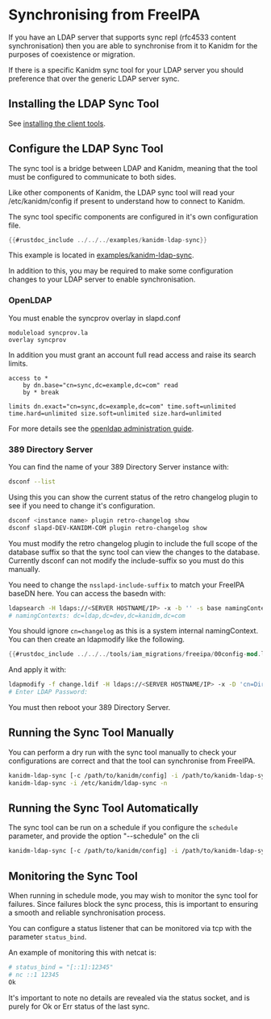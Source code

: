 # Synchronising from FreeIPA

If you have an LDAP server that supports sync repl (rfc4533 content synchronisation) then you are
able to synchronise from it to Kanidm for the purposes of coexistence or migration.

If there is a specific Kanidm sync tool for your LDAP server you should preference that over the
generic LDAP server sync.

## Installing the LDAP Sync Tool

See [installing the client tools](../installing_client_tools.md).

## Configure the LDAP Sync Tool

The sync tool is a bridge between LDAP and Kanidm, meaning that the tool must be configured to
communicate to both sides.

Like other components of Kanidm, the LDAP sync tool will read your /etc/kanidm/config if present to
understand how to connect to Kanidm.

The sync tool specific components are configured in it's own configuration file.

```rust
{{#rustdoc_include ../../../examples/kanidm-ldap-sync}}
```

This example is located in
[examples/kanidm-ldap-sync](https://github.com/kanidm/kanidm/blob/master/examples/kanidm-ldap-sync).

In addition to this, you may be required to make some configuration changes to your LDAP server to
enable synchronisation.

### OpenLDAP

You must enable the syncprov overlay in slapd.conf

```
moduleload syncprov.la
overlay syncprov
```

In addition you must grant an account full read access and raise its search limits.

```
access to *
    by dn.base="cn=sync,dc=example,dc=com" read
    by * break

limits dn.exact="cn=sync,dc=example,dc=com" time.soft=unlimited time.hard=unlimited size.soft=unlimited size.hard=unlimited
```

For more details see the
[openldap administration guide](https://openldap.org/doc/admin24/replication.html#Configuring%20the%20different%20replication%20types).

### 389 Directory Server

You can find the name of your 389 Directory Server instance with:

```bash
dsconf --list
```

Using this you can show the current status of the retro changelog plugin to see if you need to
change it's configuration.

```bash
dsconf <instance name> plugin retro-changelog show
dsconf slapd-DEV-KANIDM-COM plugin retro-changelog show
```

You must modify the retro changelog plugin to include the full scope of the database suffix so that
the sync tool can view the changes to the database. Currently dsconf can not modify the
include-suffix so you must do this manually.

You need to change the `nsslapd-include-suffix` to match your FreeIPA baseDN here. You can access
the basedn with:

```bash
ldapsearch -H ldaps://<SERVER HOSTNAME/IP> -x -b '' -s base namingContexts
# namingContexts: dc=ldap,dc=dev,dc=kanidm,dc=com
```

You should ignore `cn=changelog` as this is a system internal namingContext. You can then create an
ldapmodify like the following.

```rust
{{#rustdoc_include ../../../tools/iam_migrations/freeipa/00config-mod.ldif}}
```

And apply it with:

```bash
ldapmodify -f change.ldif -H ldaps://<SERVER HOSTNAME/IP> -x -D 'cn=Directory Manager' -W
# Enter LDAP Password:
```

You must then reboot your 389 Directory Server.

## Running the Sync Tool Manually

You can perform a dry run with the sync tool manually to check your configurations are correct and
that the tool can synchronise from FreeIPA.

```bash
kanidm-ldap-sync [-c /path/to/kanidm/config] -i /path/to/kanidm-ldap-sync -n
kanidm-ldap-sync -i /etc/kanidm/ldap-sync -n
```

## Running the Sync Tool Automatically

The sync tool can be run on a schedule if you configure the `schedule` parameter, and provide the
option "--schedule" on the cli

```bash
kanidm-ldap-sync [-c /path/to/kanidm/config] -i /path/to/kanidm-ldap-sync --schedule
```

## Monitoring the Sync Tool

When running in schedule mode, you may wish to monitor the sync tool for failures. Since failures
block the sync process, this is important to ensuring a smooth and reliable synchronisation process.

You can configure a status listener that can be monitored via tcp with the parameter `status_bind`.

An example of monitoring this with netcat is:

```bash
# status_bind = "[::1]:12345"
# nc ::1 12345
Ok
```

It's important to note no details are revealed via the status socket, and is purely for Ok or Err
status of the last sync.
